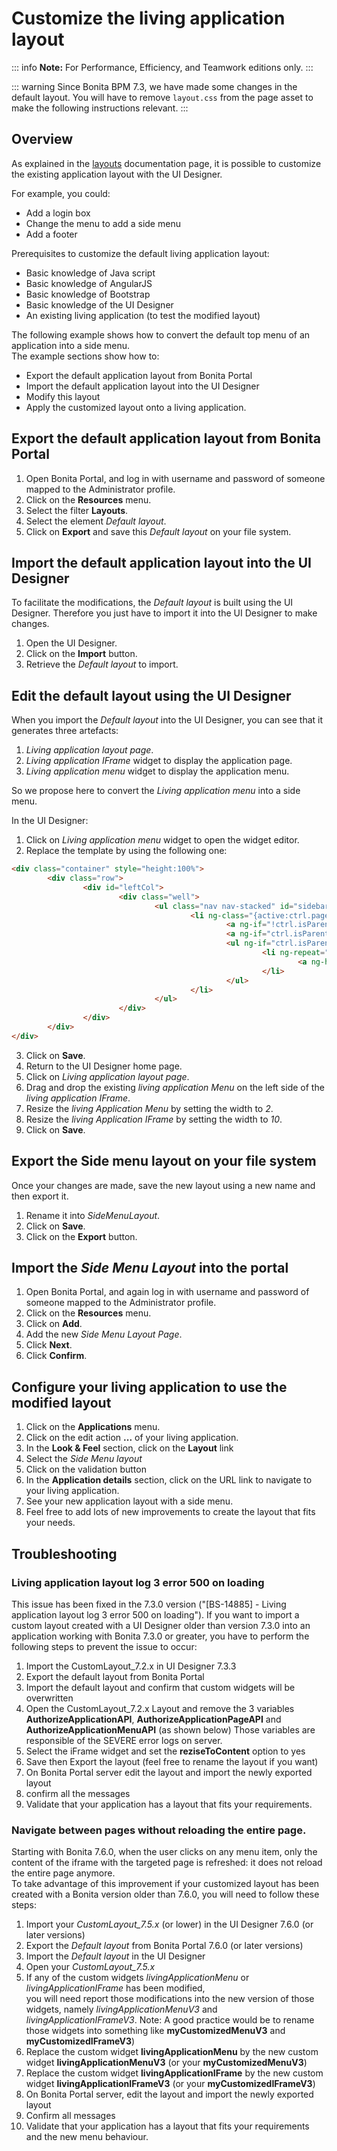 # Customize the living application layout

::: info
**Note:** For Performance, Efficiency, and Teamwork editions only.
:::

::: warning
Since Bonita BPM 7.3, we have made some changes in the default layout. You will have to remove `layout.css` from the page asset to make the following instructions relevant.
:::

 ## Overview

As explained in the [layouts](layouts.md) documentation page, it is possible to customize the existing application layout with the UI Designer.

For example, you could:

* Add a login box
* Change the menu to add a side menu
* Add a footer

Prerequisites to customize the default living application layout:

* Basic knowledge of Java script
* Basic knowledge of AngularJS
* Basic knowledge of Bootstrap
* Basic knowledge of the UI Designer
* An existing living application (to test the modified layout)

The following example shows how to convert the default top menu of an application into a side menu.  
The example sections show how to:
* Export the default application layout from Bonita Portal
* Import the default application layout into the UI Designer
* Modify this layout
* Apply the customized layout onto a living application.

 ## Export the default application layout from Bonita Portal

1. Open Bonita Portal, and log in with username and password of someone mapped to the Administrator profile.
2. Click on the **Resources** menu.
3. Select the filter **Layouts**.
4. Select the element _Default layout_.
5. Click on **Export** and save this _Default layout_ on your file system.

## Import the default application layout into the UI Designer

To facilitate the modifications, the _Default layout_ is built using the UI Designer. Therefore you just have to import it into the UI Designer to make changes.

1. Open the UI Designer.
2. Click on the **Import** button.
3. Retrieve the _Default layout_ to import.

## Edit the default layout using the UI Designer

When you import the _Default layout_ into the UI Designer, you can see that it generates three artefacts:

1. _Living application layout page_.
2. _Living application IFrame_ widget to display the application page.
3. _Living application menu_ widget to display the application menu.

So we propose here to convert the _Living application menu_ into a side menu.

In the UI Designer:

1. Click on _Living application menu_ widget to open the widget editor.
2. Replace the template by using the following one:
```html
<div class="container" style="height:100%">
        <div class="row">
                <div id="leftCol">
                        <div class="well">
                                <ul class="nav nav-stacked" id="sidebar">
                                        <li ng-class="{active:ctrl.pageToken===menu.applicationPageId.token}" ng-repeat="menu in ctrl.filterChildren(-1)" dropdown>
                                                <a ng-if="!ctrl.isParentMenu(menu)" ng-href="../{{menu.applicationPageId.token}}/" ng-click="ctrl.reload()" >{{menu.displayName}}</a>            
                                                <a ng-if="ctrl.isParentMenu(menu)" dropdown-toggle>{{menu.displayName}}<span class="caret"></span></a>
                                                <ul ng-if="ctrl.isParentMenu(menu)" class="dropdown-menu">  
                                                        <li ng-repeat="childMenu in ctrl.filterChildren(menu.id)">
                                                                <a ng-href="../{{childMenu.applicationPageId.token}}/" ng-click="ctrl.reload()">{{childMenu.displayName}}</a>
                                                        </li>
                                                </ul>
                                        </li>
                                </ul>
                        </div>
                </div>  
        </div>  
</div>
```
3. Click on **Save**.
4. Return to the UI Designer home page.
5. Click on _Living application layout page_.
6. Drag and drop the existing _living application Menu_ on the left side of the _living application IFrame_.
7. Resize the _living Application Menu_ by setting the width to _2_.
8. Resize the _living Application IFrame_ by setting the width to _10_.
9. Click on **Save**.

## Export the Side menu layout on your file system

Once your changes are made, save the new layout using a new name and then export it.

1. Rename it into _SideMenuLayout_.
2. Click on **Save**.
3. Click on the **Export** button.

## Import the _Side Menu Layout_ into the portal

1. Open Bonita Portal, and again log in with username and password of someone mapped to the Administrator profile.
2. Click on the **Resources** menu.
3. Click on **Add**.
4. Add the new _Side Menu Layout Page_.
5. Click **Next**.
6. Click **Confirm**.

## Configure your living application to use the modified layout

1. Click on the **Applications** menu.
2. Click on the edit action **...** of your living application.
3. In the **Look & Feel** section, click on the **Layout** link
4. Select the _Side Menu layout_
5. Click on the validation button
6. In the **Application details** section, click on the URL link to navigate to your living application.
7. See your new application layout with a side menu.
8. Feel free to add lots of new improvements to create the layout that fits your needs.

## Troubleshooting

### Living application layout log 3 error 500 on loading

This issue has been fixed in the 7.3.0 version ("[BS-14885] - Living application layout log 3 error 500 on loading").
If you want to import a custom layout created with a UI Designer older than version 7.3.0 into an application working with Bonita 7.3.0 or greater, you have to perform the following steps to prevent the issue to occur:

1. Import the CustomLayout_7.2.x in UI Designer 7.3.3  
2. Export the default layout from Bonita Portal  
3. Import the default layout and confirm that custom widgets will be overwritten  
4. Open the CustomLayout_7.2.x Layout and remove the 3 variables **AuthorizeApplicationAPI**, **AuthorizeApplicationPageAPI** and **AuthorizeApplicationMenuAPI** (as shown below) 
Those variables are responsible of the SEVERE error logs on server.  
5. Select the iFrame widget and set the **reziseToContent** option to yes  
6. Save then Export the layout (feel free to rename the layout if you want)  
7. On Bonita Portal server edit the layout and import the newly exported layout  
8. confirm all the messages  
9. Validate that your application has a layout that fits your requirements. 

<a id="improve-navigation"/>

### Navigate between pages without reloading the entire page.

Starting with Bonita 7.6.0, when the user clicks on any menu item, only the content of the iframe with the targeted page is refreshed: it does not reload the entire page anymore.  
To take advantage of this improvement if your customized layout has been created with a Bonita version older than 7.6.0, you will need to follow these steps:

1. Import your _CustomLayout_7.5.x_ (or lower) in the UI Designer 7.6.0 (or later versions)
2. Export the _Default layout_ from Bonita Portal 7.6.0 (or later versions)
3. Import the _Default layout_ in the UI Designer
4. Open your _CustomLayout_7.5.x_ 
5. If any of the custom widgets _livingApplicationMenu_ or _livingApplicationIFrame_ has been modified,  
you will need report those modifications into the new version of those widgets, namely _livingApplicationMenuV3_ and _livingApplicationIFrameV3_.
Note: A good practice would be to rename those widgets into something like **myCustomizedMenuV3** and **myCustomizedIFrameV3**)
6. Replace the custom widget **livingApplicationMenu** by the new custom widget **livingApplicationMenuV3** (or your **myCustomizedMenuV3**) 
7. Replace the custom widget **livingApplicationIFrame** by the new custom widget **livingApplicationIFrameV3**  (or your **myCustomizedIFrameV3**) 
8. On Bonita Portal server, edit the layout and import the newly exported layout  
9. Confirm all messages  
10. Validate that your application has a layout that fits your requirements and the new menu behaviour. 

 
